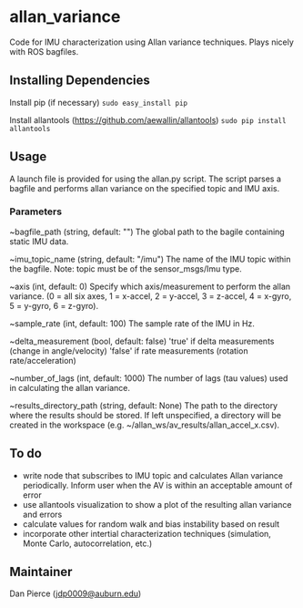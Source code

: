 # allan_variance #
Code for IMU characterization using Allan variance techniques. Plays nicely with ROS bagfiles.

## Installing Dependencies ##

Install pip (if necessary)
```sudo easy_install pip```

Install allantools (https://github.com/aewallin/allantools)
```sudo pip install allantools```

## Usage ##

A launch file is provided for using the allan.py script. The script parses a bagfile and performs allan variance on the specified topic and IMU axis. 

### Parameters ###

~bagfile_path (string, default: "")
    The global path to the bagile containing static IMU data.

~imu_topic_name (string, default: "/imu")
	The name of the IMU topic within the bagfile. Note: topic must be of the sensor_msgs/Imu type.

~axis (int, default: 0)
	Specify which axis/measurement to perform the allan variance. (0 = all six axes, 1 = x-accel, 2 = y-accel, 3 = z-accel, 4 = x-gyro, 5 = y-gyro, 6 = z-gyro).

~sample_rate (int, default: 100)
	The sample rate of the IMU in Hz.

~delta_measurement (bool, default: false)
    'true' if delta measurements (change in angle/velocity)
    'false' if rate measurements (rotation rate/acceleration)

~number_of_lags (int, default: 1000)
	The number of lags (tau values) used in calculating the allan variance.

~results_directory_path (string, default: None)
    The path to the directory where the results should be stored. If left unspecified, a directory will be created in the workspace (e.g. ~/allan_ws/av_results/allan_accel_x.csv).

## To do ##

- write node that subscribes to IMU topic and calculates Allan variance periodically. Inform user when the AV is within an acceptable amount of error
- use allantools visualization to show a plot of the resulting allan variance and errors
- calculate values for random walk and bias instability based on result
- incorporate other intertial characterization techniques (simulation, Monte Carlo, autocorrelation, etc.)

## Maintainer ##
Dan Pierce (jdp0009@auburn.edu)
